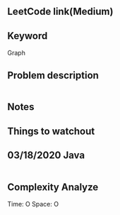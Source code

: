 ## LeetCode link(Medium)


## Keyword
Graph

## Problem description
```

```



## Notes


## Things to watchout

## 03/18/2020 Java

```java


```
## Complexity Analyze
Time: O
Space: O